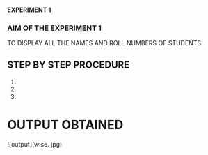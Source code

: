 #### EXPERIMENT 1
### AIM OF THE EXPERIMENT 1
TO DISPLAY ALL THE NAMES AND ROLL NUMBERS OF STUDENTS
## STEP BY STEP PROCEDURE
1.
2.
3.
# OUTPUT OBTAINED
![output](wise. jpg)




